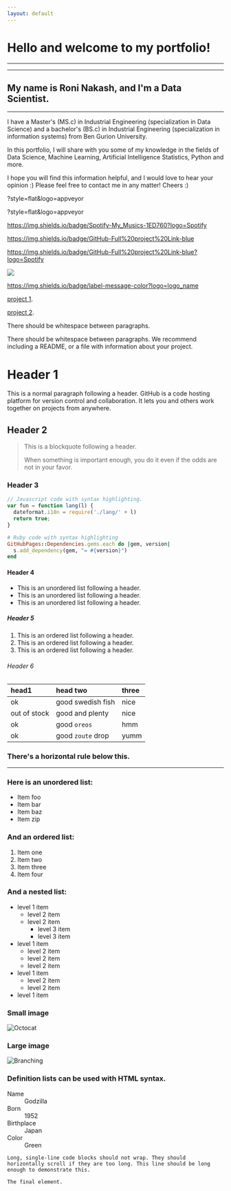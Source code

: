 ```yaml
---
layout: default
---
```



# Hello and welcome to my portfolio!
------------------------------------------------------------
------------------------------------------------------------
## My name is Roni Nakash, and I'm a Data Scientist.
- - - - - - - - - - - - - - - - - - - - - - - - - - - - - - - -

I have a Master's (MS.c) in Industrial Engineering (specialization in Data Science) 
and a bachelor's (BS.c) in Industrial Engineering (specialization in information systems) 
from Ben Gurion University.


In this portfolio, I will share with you some of my knowledge in the fields of
Data Science, Machine Learning, Artificial Intelligence Statistics, Python and more.

I hope you will find this information helpful, and I would love to hear your opinion :)
Please feel free to contact me in any matter!
Cheers :)


?style=flat&logo=appveyor

?style=flat&logo=appveyor

https://img.shields.io/badge/Spotify-My_Musics-1ED760?logo=Spotify

https://img.shields.io/badge/GitHub-Full%20project%20Link-blue

https://img.shields.io/badge/GitHub-Full%20project%20Link-blue?logo=Spotify


[![]("assets/img/gg2.png")](https://roni-n.github.io/Insurance-claims-prediction/)

https://img.shields.io/badge/label-message-color?logo=logo_name



[project 1](https://roni-n.github.io/Insurance-claims-prediction/).


[project 2](https://roni-n.github.io/Startup-Success-Prediction/).

There should be whitespace between paragraphs.

There should be whitespace between paragraphs. We recommend including a README, or a file with information about your project.










# Header 1

This is a normal paragraph following a header. GitHub is a code hosting platform for version control and collaboration. It lets you and others work together on projects from anywhere.

## Header 2

> This is a blockquote following a header.
>
> When something is important enough, you do it even if the odds are not in your favor.

### Header 3

```js
// Javascript code with syntax highlighting.
var fun = function lang(l) {
  dateformat.i18n = require('./lang/' + l)
  return true;
}
```

```ruby
# Ruby code with syntax highlighting
GitHubPages::Dependencies.gems.each do |gem, version|
  s.add_dependency(gem, "= #{version}")
end
```

#### Header 4

*   This is an unordered list following a header.
*   This is an unordered list following a header.
*   This is an unordered list following a header.

##### Header 5

1.  This is an ordered list following a header.
2.  This is an ordered list following a header.
3.  This is an ordered list following a header.

###### Header 6

| head1        | head two          | three |
|:-------------|:------------------|:------|
| ok           | good swedish fish | nice  |
| out of stock | good and plenty   | nice  |
| ok           | good `oreos`      | hmm   |
| ok           | good `zoute` drop | yumm  |

### There's a horizontal rule below this.

* * *

### Here is an unordered list:

*   Item foo
*   Item bar
*   Item baz
*   Item zip

### And an ordered list:

1.  Item one
1.  Item two
1.  Item three
1.  Item four

### And a nested list:

- level 1 item
  - level 2 item
  - level 2 item
    - level 3 item
    - level 3 item
- level 1 item
  - level 2 item
  - level 2 item
  - level 2 item
- level 1 item
  - level 2 item
  - level 2 item
- level 1 item

### Small image

![Octocat](https://github.githubassets.com/images/icons/emoji/octocat.png)

### Large image

![Branching](https://guides.github.com/activities/hello-world/branching.png)


### Definition lists can be used with HTML syntax.

<dl>
<dt>Name</dt>
<dd>Godzilla</dd>
<dt>Born</dt>
<dd>1952</dd>
<dt>Birthplace</dt>
<dd>Japan</dd>
<dt>Color</dt>
<dd>Green</dd>
</dl>

```
Long, single-line code blocks should not wrap. They should horizontally scroll if they are too long. This line should be long enough to demonstrate this.
```

```
The final element.
```

